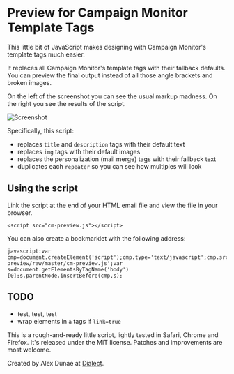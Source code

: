# Preview for Campaign Monitor Template Tags

This little bit of JavaScript makes designing with Campaign Monitor's template tags much easier.

It replaces all Campaign Monitor's template tags with their fallback defaults.  You can preview the final output instead of all those angle brackets and broken images.

On the left of the screenshot you can see the usual markup madness.  On the right you see the results of the script.

![Screenshot](/alexdunae/cm-preview/raw/master/screenshot.jpg)

Specifically, this script:

* replaces `title` and `description` tags with their default text
* replaces `img` tags with their default images
* replaces the personalization (mail merge) tags with their fallback text
* duplicates each `repeater` so you can see how multiples will look
  
## Using the script

Link the script at the end of your HTML email file and view the file in your browser.

    <script src="cm-preview.js"></script>
  
You can also create a bookmarklet with the following address:

    javascript:var cmp=document.createElement('script');cmp.type='text/javascript';cmp.src='https://github.com/alexdunae/cm-preview/raw/master/cm-preview.js';var s=document.getElementsByTagName('body')[0];s.parentNode.insertBefore(cmp,s);

## TODO

* test, test, test
* wrap elements in `a` tags if `link=true`

This is a rough-and-ready little script, lightly tested in Safari, Chrome and Firefox.  It's released under the MIT license.  Patches and improvements are most welcome.


Created by Alex Dunae at [Dialect](http://dialect.ca/).